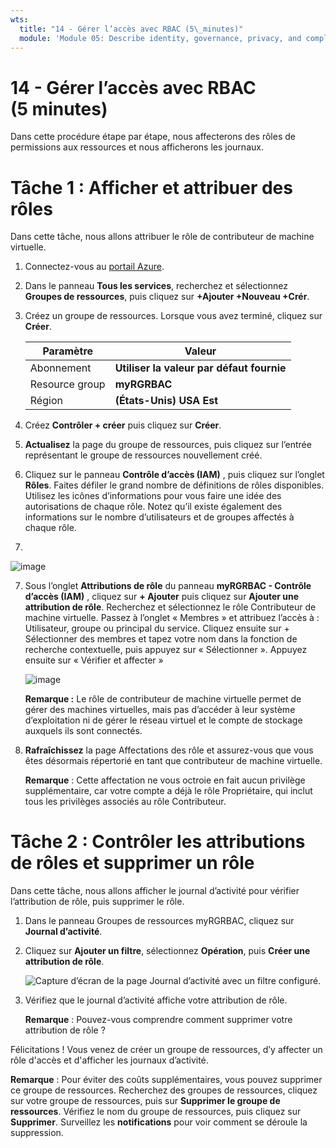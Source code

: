 ```yaml
---
wts:
  title: "14 - Gérer l’accès avec RBAC (5\_minutes)"
  module: 'Module 05: Describe identity, governance, privacy, and compliance features'
---
```

# <a name="14---manage-access-with-rbac-5-min"></a>14 - Gérer l’accès avec RBAC (5 minutes)

Dans cette procédure étape par étape, nous affecterons des rôles de permissions aux ressources et nous afficherons les journaux.

# <a name="task-1-view-and-assign-roles"></a>Tâche 1 : Afficher et attribuer des rôles

Dans cette tâche, nous allons attribuer le rôle de contributeur de machine virtuelle. 

1. Connectez-vous au [portail Azure](https://portal.azure.com).

2. Dans le panneau **Tous les services**, recherchez et sélectionnez **Groupes de ressources**, puis cliquez sur **+Ajouter +Nouveau +Crér**.

3. Créez un groupe de ressources. Lorsque vous avez terminé, cliquez sur **Créer**. 

    | Paramètre | Valeur |
    | -- | -- |
    | Abonnement | **Utiliser la valeur par défaut fournie** |
    | Resource group | **myRGRBAC** |
    | Région | **(États-Unis) USA Est** |
   

4. Créez **Contrôler + créer** puis cliquez sur **Créer**.

5. **Actualisez** la page du groupe de ressources, puis cliquez sur l’entrée représentant le groupe de ressources nouvellement créé.

6. Cliquez sur le panneau **Contrôle d’accès (IAM)** , puis cliquez sur l’onglet **Rôles**. Faites défiler le grand nombre de définitions de rôles disponibles. Utilisez les icônes d’informations pour vous faire une idée des autorisations de chaque rôle. Notez qu’il existe également des informations sur le nombre d’utilisateurs et de groupes affectés à chaque rôle.
7. 
![image](https://user-images.githubusercontent.com/89808319/144266949-f19d91ab-31d6-4c8b-af36-c00035925cf0.png)

7. Sous l’onglet **Attributions de rôle** du panneau **myRGRBAC - Contrôle d’accès (IAM)** , cliquez sur **+ Ajouter** puis cliquez sur **Ajouter une attribution de rôle**. Recherchez et sélectionnez le rôle Contributeur de machine virtuelle. Passez à l’onglet « Membres » et attribuez l’accès à : Utilisateur, groupe ou principal du service. Cliquez ensuite sur + Sélectionner des membres et tapez votre nom dans la fonction de recherche contextuelle, puis appuyez sur « Sélectionner ». Appuyez ensuite sur « Vérifier et affecter »

    
    ![image](https://user-images.githubusercontent.com/89808319/144266255-3a0f8574-9358-4c21-8f95-3503747e77c8.png)

 

    **Remarque :** Le rôle de contributeur de machine virtuelle permet de gérer des machines virtuelles, mais pas d’accéder à leur système d’exploitation ni de gérer le réseau virtuel et le compte de stockage auxquels ils sont connectés.

  

8. **Rafraîchissez** la page Affectations des rôle et assurez-vous que vous êtes désormais répertorié en tant que contributeur de machine virtuelle. 

    **Remarque** : Cette affectation ne vous octroie en fait aucun privilège supplémentaire, car votre compte a déjà le rôle Propriétaire, qui inclut tous les privilèges associés au rôle Contributeur.

# <a name="task-2-monitor-role-assignments-and-remove-a-role"></a>Tâche 2 : Contrôler les attributions de rôles et supprimer un rôle

Dans cette tâche, nous allons afficher le journal d’activité pour vérifier l’attribution de rôle, puis supprimer le rôle. 

1. Dans le panneau Groupes de ressources myRGRBAC, cliquez sur **Journal d’activité**.

2. Cliquez sur **Ajouter un filtre**, sélectionnez **Opération**, puis **Créer une attribution de rôle**.

    ![Capture d’écran de la page Journal d’activité avec un filtre configuré.](../images/1503.png)

3. Vérifiez que le journal d’activité affiche votre attribution de rôle. 

    **Remarque** : Pouvez-vous comprendre comment supprimer votre attribution de rôle ?

Félicitations ! Vous venez de créer un groupe de ressources, d’y affecter un rôle d'accès et d'afficher les journaux d’activité. 

**Remarque** : Pour éviter des coûts supplémentaires, vous pouvez supprimer ce groupe de ressources. Recherchez des groupes de ressources, cliquez sur votre groupe de ressources, puis sur **Supprimer le groupe de ressources**. Vérifiez le nom du groupe de ressources, puis cliquez sur **Supprimer**. Surveillez les **notifications** pour voir comment se déroule la suppression.

